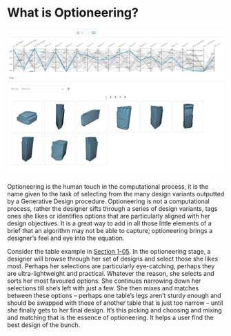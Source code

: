 # What is Optioneering?

![](Images/3-01_what-is-optioneering//3-01_optioneering-example.png)

Optioneering is the human touch in the computational process, it is the name given to the task of selecting from the many design variants outputted by a Generative Design procedure. Optioneering is not a computational process, rather the designer sifts through a series of design variants, tags ones she likes or identifies options that are particularly aligned with her design objectives. It is a great way to add in all those little elements of a brief that an algorithm may not be able to capture; optioneering brings a designer’s feel and eye into the equation. 

Consider the table example in [Section 1-05](#product-design). In the optioneering stage, a designer will browse through her set of designs and select those she likes most. Perhaps her selections are particularly eye-catching, perhaps they are ultra-lightweight and practical. Whatever the reason, she selects and sorts her most favoured options. She continues narrowing down her selections till she’s left with just a few. She then mixes and matches between these options – perhaps one table’s legs aren’t sturdy enough and should be swapped with those of another table that is just too narrow – until she finally gets to her final design. It’s this picking and choosing and mixing and matching that is the essence of optioneering. It helps a user find the best design of the bunch.


